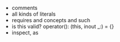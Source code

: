 - comments
- all kinds of literals
- requires and concepts and such
- is this valid? operator(): (this, inout _:) = {}
- inspect, as
